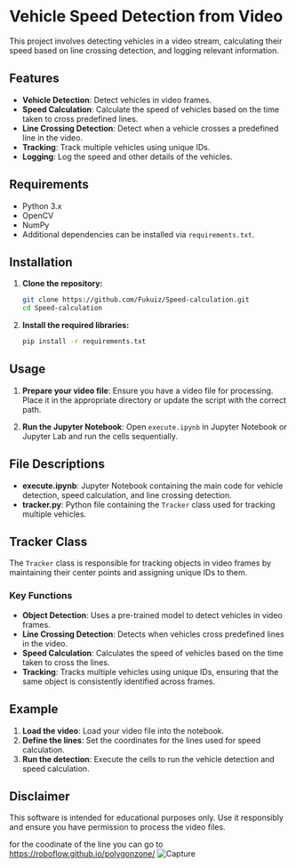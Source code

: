 # Vehicle Speed Detection from Video

This project involves detecting vehicles in a video stream, calculating their speed based on line crossing detection, and logging relevant information.

## Features

- **Vehicle Detection**: Detect vehicles in video frames.
- **Speed Calculation**: Calculate the speed of vehicles based on the time taken to cross predefined lines.
- **Line Crossing Detection**: Detect when a vehicle crosses a predefined line in the video.
- **Tracking**: Track multiple vehicles using unique IDs.
- **Logging**: Log the speed and other details of the vehicles.

## Requirements

- Python 3.x
- OpenCV
- NumPy
- Additional dependencies can be installed via `requirements.txt`.

## Installation

1. **Clone the repository:**

    ```sh
    git clone https://github.com/Fukuiz/Speed-calculation.git
    cd Speed-calculation
    ```

2. **Install the required libraries:**

    ```sh
    pip install -r requirements.txt
    ```

## Usage

1. **Prepare your video file**: Ensure you have a video file for processing. Place it in the appropriate directory or update the script with the correct path.

2. **Run the Jupyter Notebook**: Open `execute.ipynb` in Jupyter Notebook or Jupyter Lab and run the cells sequentially.

## File Descriptions

- **execute.ipynb**: Jupyter Notebook containing the main code for vehicle detection, speed calculation, and line crossing detection.
- **tracker.py**: Python file containing the `Tracker` class used for tracking multiple vehicles.

## Tracker Class

The `Tracker` class is responsible for tracking objects in video frames by maintaining their center points and assigning unique IDs to them.

### Key Functions

- **Object Detection**: Uses a pre-trained model to detect vehicles in video frames.
- **Line Crossing Detection**: Detects when vehicles cross predefined lines in the video.
- **Speed Calculation**: Calculates the speed of vehicles based on the time taken to cross the lines.
- **Tracking**: Tracks multiple vehicles using unique IDs, ensuring that the same object is consistently identified across frames.

## Example

1. **Load the video**: Load your video file into the notebook.
2. **Define the lines**: Set the coordinates for the lines used for speed calculation.
3. **Run the detection**: Execute the cells to run the vehicle detection and speed calculation.

## Disclaimer

This software is intended for educational purposes only. Use it responsibly and ensure you have permission to process the video files.



for the coodinate of the line you can go to https://roboflow.github.io/polygonzone/ 
![Capture](https://github.com/Fukuiz/Speed-calculation/assets/162476251/79c432bc-b7c7-4846-b533-f2fb555bc4e5)

